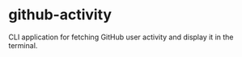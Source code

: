 # github-activity
CLI application for fetching GitHub user activity and display it in the terminal.
